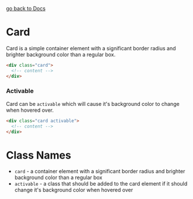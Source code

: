 [go back to Docs](../README.md)

# Card

Card is a simple container element with a significant border radius and brighter background color than a regular box.

```html
<div class="card">
  <!-- content -->
</div>
```

### Activable

Card can be `activable` which will cause it's background color to change when hovered over.

```html
<div class="card activable">
  <!-- content -->
</div>
```

# Class Names

- `card` - a container element with a significant border radius and brighter background color than a regular box
- `activable` - a class that should be added to the card element if it should change it's background color when hovered over
